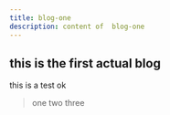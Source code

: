 ```yaml
---
title: blog-one
description: content of  blog-one
---
```


## this is the first actual blog

this is a test ok

> one
> two
> three
